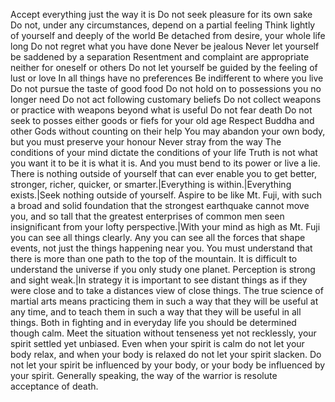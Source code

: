 Accept everything just the way it is
Do not seek pleasure for its own sake
Do not, under any circumstances, depend on a partial feeling
Think lightly of yourself and deeply of the world
Be detached from desire, your whole life long
Do not regret what you have done
Never be jealous
Never let yourself be saddened by a separation
Resentment and complaint are appropriate neither for oneself or others
Do not let yourself be guided by the feeling of lust or love
In all things have no preferences
Be indifferent to where you live
Do not pursue the taste of good food
Do not hold on to possessions you no longer need
Do not act following customary beliefs
Do not collect weapons or practice with weapons beyond what is useful
Do not fear death
Do not seek to posses either goods or fiefs for your old age
Respect Buddha and other Gods without counting on their help
You may abandon your own body, but you must preserve your honour
Never stray from the way
The conditions of your mind dictate the conditions of your life
Truth is not what you want it to be it is what it is. And you must bend to its power or live a lie.
There is nothing outside of yourself that can ever enable you to get better, stronger, richer, quicker, or smarter.|Everything is within.|Everything exists.|Seek nothing outside of yourself.
Aspire to be like Mt. Fuji, with such a broad and solid foundation that the strongest earthquake cannot move you, and so tall that the greatest enterprises of common men seen insignificant from your lofty perspective.|With your mind as high as Mt. Fuji you can see all things clearly. Any you can see all the forces that shape events, not just the things happening near you.
You must understand that there is more than one path to the top of the mountain.
It is difficult to understand the universe if you only study one planet.
Perception is strong and sight weak.|In strategy it is important to see distant things as if they were close and to take a distances view of close things.
The true science of martial arts means practicing them in such a way that they will be useful at any time, and to teach them in such a way that they will be useful in all things.
Both in fighting and in everyday life you should be determined though calm. Meet the situation without tenseness yet not recklessly, your spirit settled yet unbiased. Even when your spirit is calm do not let your body relax, and when your body is relaxed do not let your spirit slacken. Do not let your spirit be influenced by your body, or your body be influenced by your spirit.
Generally speaking, the way of the warrior is resolute acceptance of death.

